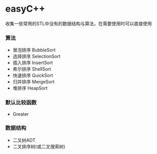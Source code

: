# easyC++
收集一些常用的STL中没有的数据结构与算法，在需要使用时可以直接使用

### 算法
- 冒泡排序 BubbleSort
- 选择排序 SelectionSort
- 插入排序 InsertSort
- 希尔排序 ShellSort
- 快速排序 QuickSort
- 归并排序 MergeSort
- 堆排序 HeapSort

### 默认比较函数
- Greater

### 数据结构
- 二叉树ADT
- 二叉排序树(或二叉搜索树)

